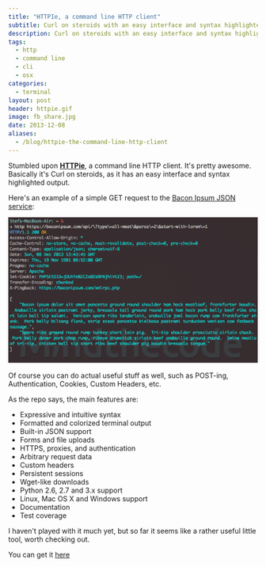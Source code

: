 ```yaml
---
title: "HTTPIe, a command line HTTP client"
subtitle: Curl on steroids with an easy interface and syntax highlighted output.
description: Curl on steroids with an easy interface and syntax highlighted output.
tags:
  - http
  - command line
  - cli
  - osx
categories:
  - terminal
layout: post
header: httpie.gif
image: fb_share.jpg
date: 2013-12-08
aliases:
  - /blog/httpie-the-command-line-http-client
---
```


Stumbled upon **[HTTPie](https://github.com/jkbr/httpie)**, a command line HTTP client. It's pretty awesome. Basically it's Curl on steroids, as it has an easy interface and syntax highlighted output.

Here's an example of a simple GET request to the [Bacon Ipsum JSON service](http://baconipsum.com/api/):

![HTTPie](/images/screenshots/131208_http.png)

Of course you can do actual useful stuff as well, such as POST-ing, Authentication, Cookies, Custom Headers, etc.

As the repo says, the main features are:

- Expressive and intuitive syntax
- Formatted and colorized terminal output
- Built-in JSON support
- Forms and file uploads
- HTTPS, proxies, and authentication
- Arbitrary request data
- Custom headers
- Persistent sessions
- Wget-like downloads
- Python 2.6, 2.7 and 3.x support
- Linux, Mac OS X and Windows support
- Documentation
- Test coverage

I haven't played with it much yet, but so far it seems like a rather useful little tool, worth checking out.

You can get it [here](https://github.com/jkbr/httpie)
